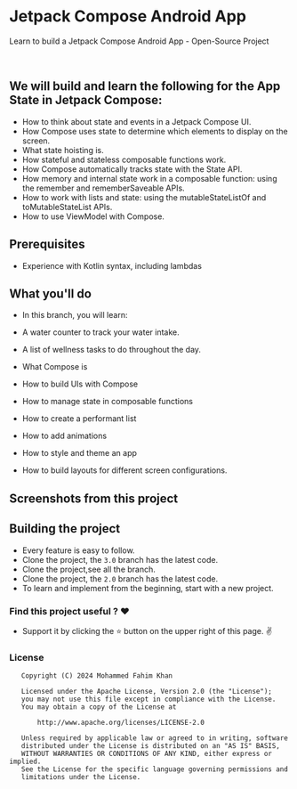 # Jetpack Compose Android App
Learn to build a Jetpack Compose Android App - Open-Source Project



<br>

## We will build and learn the following for the App State in Jetpack Compose:
* How to think about state and events in a Jetpack Compose UI.
* How Compose uses state to determine which elements to display on the screen.
* What state hoisting is.
* How stateful and stateless composable functions work.
* How Compose automatically tracks state with the State<T> API.
* How memory and internal state work in a composable function: using the remember and rememberSaveable APIs.
* How to work with lists and state: using the mutableStateListOf and toMutableStateList APIs.
* How to use ViewModel with Compose.

## Prerequisites
* Experience with Kotlin syntax, including lambdas

## What you'll do
* In this branch, you will learn:

* A water counter to track your water intake.
* A list of wellness tasks to do throughout the day.
* What Compose is
* How to build UIs with Compose
* How to manage state in composable functions
* How to create a performant list
* How to add animations
* How to style and theme an app
* How to build layouts for different screen configurations.


## Screenshots from this project


## Building the project
* Every feature is easy to follow.
* Clone the project, the `3.0` branch has the latest code.
* Clone the project,see all the branch.
* Clone the project, the `2.0` branch has the latest code.
* To learn and implement from the beginning, start with a new project.


### Find this project useful ? :heart:

* Support it by clicking the :star: button on the upper right of this page. :v:

### License
```
   Copyright (C) 2024 Mohammed Fahim Khan

   Licensed under the Apache License, Version 2.0 (the "License");
   you may not use this file except in compliance with the License.
   You may obtain a copy of the License at

       http://www.apache.org/licenses/LICENSE-2.0

   Unless required by applicable law or agreed to in writing, software
   distributed under the License is distributed on an "AS IS" BASIS,
   WITHOUT WARRANTIES OR CONDITIONS OF ANY KIND, either express or implied.
   See the License for the specific language governing permissions and
   limitations under the License.
```
